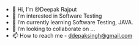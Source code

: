 - 👋 Hi, I’m @Deepak Rajput
- 👀 I’m interested in Software Testing
- 🌱 I’m currently learning Software Testing, JAVA.
- 💞️ I’m looking to collaborate on ...
- 📫 How to reach me - ddepaksingh@gmail.com

<!---
Deepak2648/Deepak2648 is a ✨ special ✨ repository because its `README.md` (this file) appears on your GitHub profile.
You can click the Preview link to take a look at your changes.
--->
